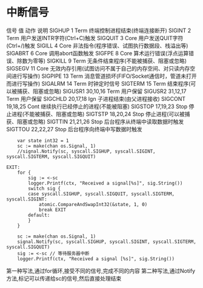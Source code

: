 # 中断信号

信号		值			动作	说明
SIGHUP		1			Term	终端控制进程结束(终端连接断开)
SIGINT		2			Term	用户发送INTR字符(Ctrl+C)触发
SIGQUIT		3			Core	用户发送QUIT字符(Ctrl+/)触发
SIGILL		4			Core	非法指令(程序错误、试图执行数据段、栈溢出等)
SIGABRT		6			Core	调用abort函数触发
SIGFPE		8			Core	算术运行错误(浮点运算错误、除数为零等)
SIGKILL		9			Term	无条件结束程序(不能被捕获、阻塞或忽略)
SIGSEGV		11			Core	无效内存引用(试图访问不属于自己的内存空间、对只读内存空间进行写操作)
SIGPIPE		13			Term	消息管道损坏(FIFO/Socket通信时，管道未打开而进行写操作)
SIGALRM		14			Term	时钟定时信号
SIGTERM		15			Term	结束程序(可以被捕获、阻塞或忽略)
SIGUSR1		30,10,16	Term	用户保留
SIGUSR2		31,12,17	Term	用户保留
SIGCHLD		20,17,18	Ign		子进程结束(由父进程接收)
SIGCONT		19,18,25	Cont	继续执行已经停止的进程(不能被阻塞)
SIGSTOP		17,19,23	Stop	停止进程(不能被捕获、阻塞或忽略)
SIGTSTP		18,20,24	Stop	停止进程(可以被捕获、阻塞或忽略)
SIGTTIN		21,21,26	Stop	后台程序从终端中读取数据时触发
SIGTTOU		22,22,27	Stop	后台程序向终端中写数据时触发

```golang
	var state int32 = 1
	sc := make(chan os.Signal, 1)
	//signal.Notify(sc, syscall.SIGHUP, syscall.SIGINT, syscall.SIGTERM, syscall.SIGQUIT)

EXIT:
	for {
		sig := <-sc
		logger.Printf(ctx, "Received a signal[%s]", sig.String())
		switch sig {
		case syscall.SIGHUP, syscall.SIGQUIT, syscall.SIGTERM, syscall.SIGINT:
			atomic.CompareAndSwapInt32(&state, 1, 0)
			break EXIT
		default:
		}
    }
```
```golang
	sc := make(chan os.Signal, 1)
	signal.Notify(sc, syscall.SIGHUP, syscall.SIGINT, syscall.SIGTERM, syscall.SIGQUIT)
	sig := <-sc // 等待服务器中断
    logger.Printf(ctx, "Received a signal [%s]", sig.String())
```
第一种写法,通过for循环,接受不同的信号,完成不同的内容
第二种写法,通过Notify方法,标记可以传递给sc的信号,然后直接处理结束
